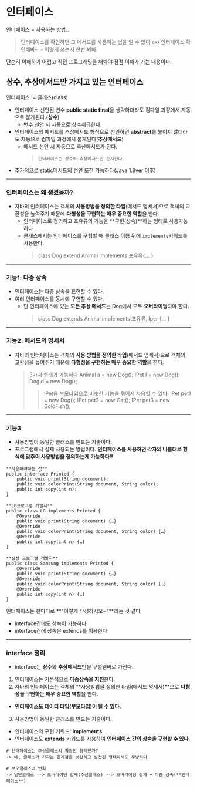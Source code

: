 # 인터페이스

인터페이스 = 사용하는 방법..

> 인터페이스를 확인하면 그 메서드를 사용하는 법을 알 수 있다
> ex) 인터페이스 확인해봐~
> = 어떻게 쓰는지 한번 봐봐

단순히 이해하기 어렵고 직접 프로그래밍을 해봐야 점점 이해가 가는 내용이다.

## 상수, 추상메서드만 가지고 있는 인터페이스

인터페이스 != 클래스(class)

- 인터페이스 선언된 변수 **public static final**을 생략하더라도 컴파일 과정에서 자동으로 붙게된다.(**상수**)
  - 변수 선언 시 자동으로 상수취급한다.
- 인터페이스의 메서드를 추상메서드 형식으로 선언하면 **abstract**를 붙이지 않더라도 자동으로 컴파일 과정에서 붙게된다(**추상메서드**)
  - 메서드 선언 시 자동으로 추산메서드가 된다.
    > `인터페이스는 상수와 추상메서드만 존재한다.`
- 추가적으로 static메서드의 선언 또한 가능하다(Java 1.8ver 이후)

---

### 인터페이스는 왜 생겼을까?

- 자바의 인터페이스는 객체의 **사용방법을 정의한 타입**(메서드 명세서)으로 객체의 교환성을 높여주기 때문에 **다형성을 구현하는 매우 중요한 역할**을 한다.
  - 인터페이스로 정의하고 포유류의 기능을 **구현(상속)**하는 형태로 사용가능하다
  - 클래스에서는 인터페이스를 구형할 때 클래스 이름 뒤에 `implements`키워드를 사용한다.
    > class Dog extend Animal implements 포유류{... }

---

### 기능1: 다중 상속

- 인터페이스는 다중 상속을 표현할 수 있다.
- 여러 인터페이스를 동시에 구현할 수 있다.
  - 단 인터페이스에 있는 **모든 추상 메서드**는 Dog에서 모두 **오버라이딩**되야 한다.
    > class Dog extends Animal implements 포유류, Iper {... }

---

### 기능2: 메서드의 명세서

- 자바의 인터페이스는 객체의 **사용 방법을 정의한 타입**(메서드 명세서)으로 객체의 교환성을 높여주기 때문에 **다형성을 구현하는 매우 중요한 역할**을 한다.
  > 3가지 형태가 가능하다
  > Animal a = new Dog();
  > IPet I = new Dog();
  > Dog d = new Dog();
  >
  > > IPet을 부모타입으로 비슷한 기능을 묶어서 사용할 수 있다.
  > > IPet pet1 = new Dog();
  > > IPet pet2 = new Cat();
  > > IPet pet3 = new GoldFish();

---

### 기능3

- 사용방법이 동일한 클래스를 만드는 기술이다.
- 프로그램에서 실제 사용되는 방법이다.
  **인터페이스를 사용하면 각자의 나름대로 형식에 맞추어 사용방법을 정의하는게 가능하다!!**

```
**사용해야하는 것**
public interface Printed {
    public void print(String document);
    public void colorPrint(String document, String color);
    public int copy(int n);
}
```

```
**LG프로그램 개발자**
public class LG implements Printed {
    @Override
    public void print(String document) {…}
    @Override
    public void colorPrint(String document, String color) {…}
    @Override
    public int copy(int n) {…}
}

**삼성 프로그램 개발자**
public class Samsung implements Printed {
    @Override
    public void print(String document) {…}
    @Override
    public void colorPrint(String document, String color) {…}
    @Override
    public int copy(int n) {…}
}
```

인터페이스는 한마디로 **"이렇게 작성하시오~"**라는 것 같다

- interface간에도 상속이 가능하다
- interface간에 상속은 extends를 이용한다

---

### interface 정리

- interface는 **상수**와 **추상메서드**만을 구성멤버로 가진다.

1. 인터페이스는 기본적으로 **다중상속을 지원**한다.
2. 자바의 인터페이스는 객체의 **사용방법을 정의한 타입(메서드 명세서)**으로 **다형성을 구현하는 매우 중요한 역할**을 한다.

- **인터페이스도 데이터 타입(부모타입)이 될 수 있다.**

3. 사용방법이 동일한 클래스를 만드는 기술이다.

- 인터페이스의 구현 키워드: **implements**
- 인터페이스도 **extends** 키워드를 사용하여 **인터페이스 간의 상속을 구현할 수 있다**.

```
# 인터페이스는 추상클래스의 확장된 형태인가?
-> 네, 클래스가 가지는 한계점을 보완하고 발전된 형태라해도 무방하다

# 부모클래스의 변화
-> 일반클래스 --> 오버라이딩 강제(추상클래스) --> 오버라이딩 강제 + 다중 상속(**인터페이스**)

```
